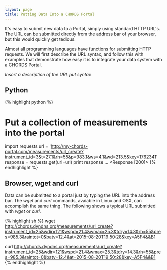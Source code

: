 ```yaml
---
layout: page
title: Putting Data Into a CHORDS Portal
---
```


It's easy to submit new data to a Portal, simply using standard HTTP URL's. The URL can be submitted 
directly from the address bar of your browser, but this would quickly get tedious. 

Almost all programming languages have functions for submitting HTTP requests. We will first describe 
the URL syntax, and follow this with examples that demonstrate how easy it is to integrate your data 
system with a CHORDS Portal.

_Insert a description of the URL put syntax_

## Python

{% highlight python %}
# Put a collection of measurements into the portal
import requests
url = 'http://my-chords-portal.com/measurements/url_create?instrument_id=3&t=27.1&rh=55&p=983.1&ws=4.1&wd=213.5&key=1762341'
response = requests.get(url=url)
print response
...
<Response [200]>
{% endhighlight %}

## Browser, wget and curl

Data can be submitted to a portal just by typing the URL into the address bar. The *wget* and *curl* commands, avaiable in Linux and OSX, can accomplish the same thing. The following shows a typical URL submitted with *wget* or *curl*.

{% highlight sh %}
wget http://chords.dyndns.org/measurements/url_create?instrument_id=25&wdir=121&wspd=21.4&wmax=25.3&tdry=14.3&rh=55&pres=985.3&raintot=0&batv=12.4&at=2015-08-20T19:50:28&key=A5F4&&B1

curl http://chords.dyndns.org/measurements/url_create?instrument_id=25&wdir=121&wspd=21.4&wmax=25.3&tdry=14.3&rh=55&pres=985.3&raintot=0&batv=12.4&at=2015-08-20T19:50:28&key=A5F4&&B1
{% endhighlight %}
